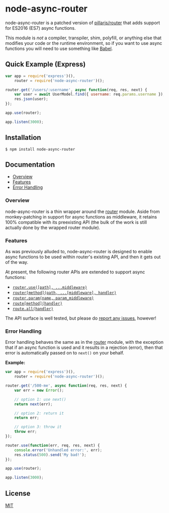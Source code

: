 # node-async-router

node-async-router is a patched version of [pillarjs/router](https://github.com/pillarjs/router) that
adds support for ES2016 (ES7) async functions.

This module is _not_ a compiler, transpiler, shim, polyfill, or anything else that modifies your
code or the runtime environment, so if you want to use async functions you will need to use
something like [Babel](https://babeljs.io/).

## Quick Example (Express)

```javascript
var app = require('express')(),
    router = require('node-async-router')();

router.get('/users/:username', async function(req, res, next) {
    var user = await UserModel.find({ username: req.params.username });
    res.json(user);
});

app.use(router);

app.listen(3000);
```

## Installation

```
$ npm install node-async-router
```

## Documentation

* [Overview](#overview)
* [Features](#features)
* [Error Handling](#error-handling)

### Overview

node-async-router is a thin wrapper around the
[router](https://github.com/pillarjs/router) module. Aside from monkey-patching in support for async
functions as middleware, it retains 100% compatible with its preexisting API (the bulk of the work
is still actually done by the wrapped router module).

### Features

As was previously alluded to, node-async-router is designed to enable async functions to be used
within router's existing API, and then it gets out of the way.

At present, the following router APIs are extended to support async functions:

* [`router.use([path], ...middleware)`](https://github.com/pillarjs/router#routerusepath-middleware)
* [`router[method](path, ...[middleware], handler)`](https://github.com/pillarjs/router#routermethodpath-middleware-handler)
* [`router.param(name, param_middleware)`](https://github.com/pillarjs/router#routerparamname-param_middleware)
* [`route[method](handler)`](https://github.com/pillarjs/router#routemethodhandler)
* [`route.all(handler)`](https://github.com/pillarjs/router#routemethodhandler)

The API surface is well tested, but please do 
[report any issues](https://github.com/jmar777/node-async-router/issues), however!

### Error Handling

Error handling behaves the same as in the [router](https://github.com/pillarjs/router) module, with
the exception that if an async function is used and it results in a rejection (error), then that
error is automatically passed on to `next()` on your behalf.

**Example:**

```javascript
var app = require('express')(),
    router = require('node-async-router')();

router.get('/500-me', async function(req, res, next) {
    var err = new Error();

    // option 1: use next()
    return next(err);

    // option 2: return it
    return err;

    // option 3: throw it
    throw err;
});

router.use(function(err, req, res, next) {
    console.error('Unhandled error:', err);
    res.status(500).send('My bad!');
});

app.use(router);

app.listen(3000);
```

## License

[MIT](https://github.com/jmar777/node-async-router/blob/master/LICENSE)
